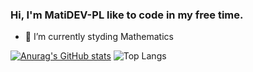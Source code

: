 ### Hi, I'm MatiDEV-PL like to code in my free time.

- 🌱 I’m currently styding Mathematics
  
[![Anurag's GitHub stats](https://github-readme-stats.vercel.app/api?username=MatiDEV-PL)](https://github.com/anuraghazra/github-readme-stats) ![Top Langs](https://github-readme-stats.vercel.app/api/top-langs/?username=MatiDEV-PL&layout=compact)

